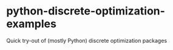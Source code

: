 # python-discrete-optimization-examples
Quick try-out of (mostly Python) discrete optimization packages
